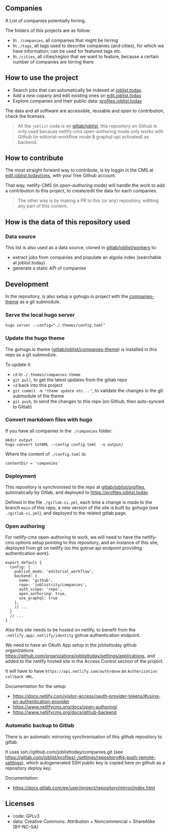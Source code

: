 ## Companies

A List of companies potentially hirring.

The folders of this projects are as follow:

- In `./companies`, all companies that might be hirring
- In `./tags`, all tags used to describe companies (and cities), for which we have information; can be used for featured tags etc.
- In`./cities`, all cities/region that we want to feature, because a certain number of companies are hirring there


## How to use the project

- Search jobs that can automatically be indexed at [joblist.today](https://joblist.today).
- Add a new copany and edit existing ones on [edit.joblist.today](https://edit.joblist.today)
- Explore companies and their public data: [profiles.joblist.today](https://profiles.joblist.today)

The data and all software are accessible, reusable and open to contribution, check the licenses.

> All the `joblist` code is on [gitlab/joblist](https://gitlab.com/joblist), this repository on Github is only used because netlify-cms open-authoring mode only works with Github (in editorial-workflow mode & graphql-api activated) as backend.

## How to contribute

The most straight forward way to contribute, is by loggin in the CMS at [edit.joblist.today/cms](https://edit.joblist.today), with your free Github account.

That way, netlify-CMS (in *open-authoring* mode) will handle the work to add a contribution to this project, to create/edit the data for each companies.

> The other way is by making a PR to this (or any) repository, editting any
> part of this content.

## How is the data of this repository used

### Data source

This list is also used as a data source, cloned in [gitlab/joblist/workers](https://gitlab.com/joblist/workers) to:

- extract jobs from companies and populate an algolia index (searchable at joblist.today)
- generate a static API of companies

## Development

In the repository, is also setup a gohugo.io project with the [companies-theme](https://gitlab.com/joblist/companies-theme) as a git submodule.

### Serve the local hugo server

```
hugo server --config="./.themes/config.toml"
```

### Update the hugo theme

The gohugo.io theme
([gitlab/joblist/companies-theme](https://gitlab.com/joblist/companies-theme))
is installed in this repo as a git submodule.

To update it:
- `cd` in `./.themes/companies-theme`
- `git pull`, to get the latest updates from the gitlab repo
- `cd` back into this project
- `git commit -m "theme update etc..."`, to validate the changes in
  the git submodule of the theme
- `git push`, to send the changes to this repo (on Github, then
  auto-synced to Gitlab)

### Convert markdown files with hugo

If you have all companies in the `./companies` folder:

```
mkdir output
hugo convert toYAML --config config.toml  -o output/
```

Where the content of `./config.toml` is:
```
contentDir = 'companies'
```

### Deployment

This repository is synchronised to the repo at
[gitlab/joblist/profiles](https://gitlab.com/joblist/profiles),
automatically by Gitlab, and deployed to https://profiles.joblist.today

Defined in the file `./gitlab-ci.yml`, each time a change is made to
the branch `main` of this repo, a new version of the site is built
by gohugo (see `./gitlab-ci.yml`), and deployed to the related gitlab
page.

### Open authoring

For netlify-cms open-authoring to work, we will need to have the
netlify-cms options setup pointing to this repository, and an instance
of this site, deployed from git on netlify (so the gotrue api endpoint
providing authentication work).

```
export default {
  config: {
    publish_mode: 'editorial_workflow',
    backend: {
      name: 'github',
      repo: 'joblistcity/companies',
      auth_scope: 'repo',
      open_authoring: true,
      use_graphql: true
    },
    // ...
  }
  // ...
}
```

Also this site needs to be hosted on netlify, to benefit from the
`.netlify.app/.netlify/identity` gotrue authentication endpoint.

We need to have an OAuth App setup in the joblisttoday github
organizations
https://github.com/organizations/joblisttoday/settings/applications,
and added to the netlify hosted site in the Access Control section of
the project.

It will have to have `https://api.netlify.com/auth/done` as `Authorization callback URL`.

Documentation for the setup:
- https://docs.netlify.com/visitor-access/oauth-provider-tokens/#using-an-authentication-provider
- https://www.netlifycms.org/docs/open-authoring/
- https://www.netlifycms.org/docs/github-backend

### Automatic backup to Gitlab

There is an automatic mirroring synchronisation of this github
repository to gitlab.

It uses ssh://github.com/joblisttoday/companies.git (see
https://gitlab.com/joblist/profiles/-/settings/repository#js-push-remote-settings),
which autogenerated SSH public key is copied here on github as a
repository *deploy key*.

Documentation:
- https://docs.gitlab.com/ee/user/project/repository/mirror/index.html

## Licenses

- code: GPLv3
- data: Creative Commons: Attribution + Noncommercial + ShareAlike (BY-NC-SA)
